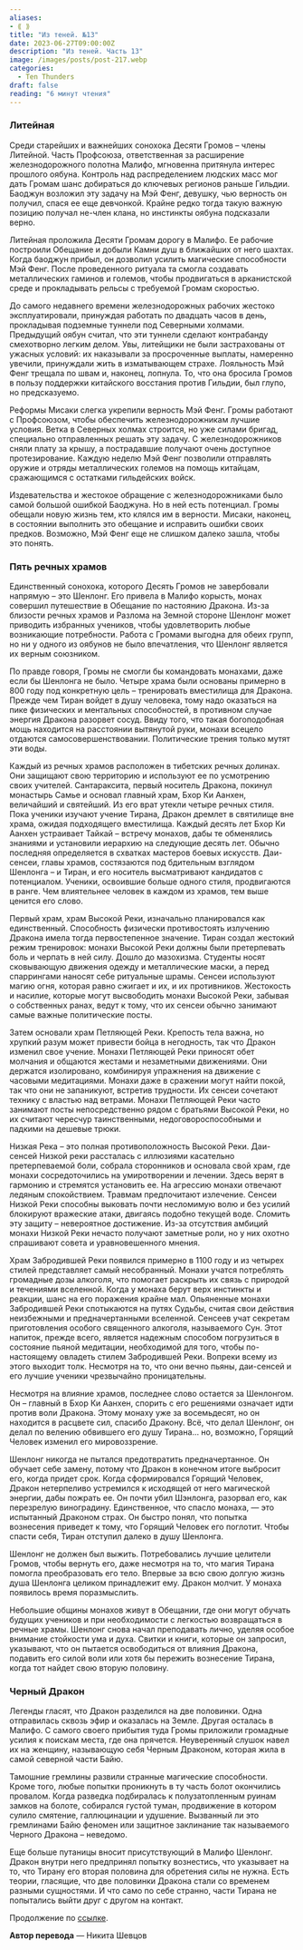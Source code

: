 ```yaml
---
aliases: 
- ⟪ ⟫
title: "Из теней. №13"
date: 2023-06-27T09:00:00Z
description: "Из теней. Часть 13"
image: /images/posts/post-217.webp
categories: 
  - Ten Thunders
draft: false
reading: "6 минут чтения"
---
```


### Литейная

Среди старейших и важнейших сонохока Десяти Громов – члены Литейной. Часть Профсоюза, ответственная за расширение железнодорожного полотна Малифо, мгновенна притянула интерес прошлого оябуна. Контроль над распределением людских масс мог дать Громам шанс добираться до ключевых регионов раньше Гильдии. Баоджун возложил эту задачу на Мэй Фенг, девушку, чью верность он получил, спася ее еще девчонкой. Крайне редко тогда такую важную позицию получал не-член клана, но инстинкты оябуна подсказали верно.

Литейная проложила Десяти Громам дорогу в Малифо. Ее рабочие построили Обещание и добыли Камни душ в ближайших от него шахтах. Когда баоджун прибыл, он дозволил усилить магические способности Мэй Фенг. После проведенного ритуала та смогла создавать металлических гаминов и големов, чтобы продвигаться в арканистской среде и прокладывать рельсы с требуемой Громам скоростью.

До самого недавнего времени железнодорожных рабочих жестоко эксплуатировали, принуждая работать по двадцать часов в день, прокладывая подземные туннели под Северными холмами. Предыдущий оябун считал, что эти туннели сделают контрабанду смехотворно легким делом. Увы, литейщики не были застрахованы от ужасных условий: их наказывали за просроченные выплаты, намеренно увечили, принуждали жить в изматывающем страхе. Лояльность Мэй Фенг трещала по швам и, наконец, лопнула. То, что она бросила Громов в пользу поддержки китайского восстания против Гильдии, был глупо, но предсказуемо.

Реформы Мисаки слегка укрепили верность Мэй Фенг. Громы работают с Профсоюзом, чтобы обеспечить железнодорожникам лучшие условия. Ветка в Северных холмах строится, но уже силами бригад, специально отправленных решать эту задачу. С железнодорожников сняли плату за крышу, а пострадавшие получают очень доступное протезирование. Каждую неделю Мэй Фенг позволили отправлять оружие и отряды металлических големов на помощь китайцам, сражающимся с остатками гильдейских войск.

Издевательства и жестокое обращение с железнодорожниками было самой большой ошибкой Баоджуна. Но в ней есть потенциал. Громы обещали новую жизнь тем, кто клялся им в верности. Мисаки, наконец, в состоянии выполнить это обещание и исправить ошибки своих предков. Возможно, Мэй Фенг еще не слишком далеко зашла, чтобы это понять.

### Пять речных храмов

Единственный сонохока, которого Десять Громов не завербовали напрямую – это Шенлонг. Его привела в Малифо корысть, монах совершил путешествие в Обещание по настоянию Дракона. Из-за близости речных храмов и Разлома на Земной стороне Шенлонг может приводить избранных учеников, чтобы удовлетворить любые возникающие потребности. Работа с Громами выгодна для обеих групп, но ни у одного из оябунов не было впечатления, что Шенлонг является их верным союзником.

По правде говоря, Громы не смогли бы командовать монахами, даже если бы Шенлонга не было. Четыре храма были основаны примерно в 800 году под конкретную цель – тренировать вместилища для Дракона. Прежде чем Тиран войдет в душу человека, тому надо оказаться на пике физических и ментальных способностей, в противном случае энергия Дракона разорвет сосуд. Ввиду того, что такая богоподобная мощь находится на расстоянии вытянутой руки, монахи всецело отдаются самосовершенствовании. Политические трения только мутят эти воды.

Каждый из речных храмов расположен в тибетских речных долинах. Они защищают свою территорию и используют ее по усмотрению своих учителей. Сантараксита, первый носитель Дракона, покинул монастырь Самье и основал главный храм, Бхор Ки Аанхен, величайший и святейший. Из его врат утекли четыре речных стиля. Пока ученики изучают учение Тирана, Дракон дремлет в святилище вне храма, ожидая подходящего вместилища. Каждый десять лет Бхор Ки Аанхен устраивает Тайкай – встречу монахов, дабы те обменялись знаниями и установили иерархию на следующие десять лет. Обычно последняя определяется в схватках мастеров боевых искусств. Даи-сенсеи, главы храмов, состязаются под бдительным взглядом Шенлонга – и Тиран, и его носитель высматривают кандидатов с потенциалом. Ученики, освоившие больше одного стиля, продвигаются в ранге. Чем влиятельнее человек в каждом из храмов, тем выше ценится его слово.

Первый храм, храм Высокой Реки, изначально планировался как единственный. Способность физически противостоять излучению Дракона имела тогда первостепенное значение. Тиран создал жестокий режим тренировок: монахи Высокой Реки должны были претерпевать боль и черпать в ней силу. Дошло до мазохизма. Студенты носят сковывающую движения одежду и металлические маски, а перед спаррингами наносят себе ритуальные шрамы. Сенсеи используют магию огня, которая равно сжигает и их, и их противников. Жестокость и насилие, которые могут высвободить монахи Высокой Реки, забывая о собственных ранах, ведут к тому, что их сенсеи обычно занимают самые важные политические посты.

Затем основали храм Петляющей Реки. Крепость тела важна, но хрупкий разум может привести бойца в негодность, так что Дракон изменил свое учение. Монахи Петляющей Реки приносят обет молчания и общаются жестами и незаметными движениями. Они держатся изолировано, комбинируя упражнения на движение с часовыми медитациями. Монахи даже в сражении могут найти покой, так что они не запаникуют, встретив трудности. Их сенсеи сочетают технику с властью над ветрами. Монахи Петляющей Реки часто занимают посты непосредственно рядом с братьями Высокой Реки, но их считают чересчур таинственными, недоговороспособными и падкими на дешевые трюки.

Низкая Река – это полная противоположность Высокой Реки. Даи-сенсей Низкой реки рассталась с иллюзиями касательно претерпеваемой боли, собрала сторонников и основала свой храм, где монахи сосредоточились на умиротворении и лечении. Здесь верят в гармонию и стремятся установить ее. На агрессию монахи отвечают ледяным спокойствием. Травмам предпочитают излечение. Сенсеи Низкой Реки способны выковать почти несломимую волю и без усилий блокируют вражеские атаки, двигаясь подобно текущей воде. Сломить эту защиту – невероятное достижение. Из-за отсутствия амбиций монахи Низкой Реки нечасто получают заметные роли, но у них охотно спрашивают совета и уравновешенного мнения.

Храм Забродившей Реки появился примерно в 1100 году и из четырех стилей представляет самый несобранный. Монахи учатся потреблять громадные дозы алкоголя, что помогает раскрыть их связь с природой и течениями вселенной. Когда у монаха берут верх инстинкты и реакции, шанс на его поражения крайне мал. Опьяненные монахи Забродившей Реки спотыкаются на путях Судьбы, считая свои действия неизбежными и предначертанными вселенной. Сенсеев учат секретам приготовления особого священного алкоголя, называемого Сун. Этот напиток, прежде всего, является надежным способом погрузиться в состояние пьяной медитации, необходимой для того, чтобы по-настоящему овладеть стилем Забродившей Реки. Вопреки всему из этого выходит толк. Несмотря на то, что они вечно пьяны, даи-сенсей и его лучшие ученики чрезвычайно проницательны.

Несмотря на влияние храмов, последнее слово остается за Шенлонгом. Он – главный в Бхор Ки Аанхен, спорить с его решениями означает идти против воли Дракона. Этому монаху уже за восемьдесят, но он находится в расцвете сил, спасибо Дракону. Всё, что делал Шенлонг, он делал по велению обвившего его душу Тирана... но, возможно, Горящий Человек изменил его мировоззрение.

Шенлонг никогда не пытался предотвратить предначертанное. Он обучает себе замену, потому что Дракон в конечном итоге выбросит его, когда придет срок. Когда сформировался Горящий Человек, Дракон нетерпеливо устремился к исходящей от него магической энергии, дабы пожрать ее. Он почти убил Шэнлонга, разорвал его, как перезрелую виноградину. Единственное, что спасло монаха, — это испытанный Драконом страх. Он быстро понял, что попытка вознесения приведет к тому, что Горящий Человек его поглотит. Чтобы спасти себя, Тиран отступил далеко в душу Шенлонга.

Шенлонг не должен был выжить. Потребовались лучшие целители Громов, чтобы вернуть его, даже несмотря на то, что магия Тирана помогла преобразовать его тело. Впервые за всю свою долгую жизнь душа Шенлонга целиком принадлежит ему. Дракон молчит. У монаха появилось время поразмыслить.

Небольшие общины монахов живут в Обещании, где они могут обучать будущих учеников и при необходимости с легкостью возвращаться в речные храмы. Шенлонг снова начал преподавать лично, уделяя особое внимание стойкости ума и духа. Свитки и книги, которые он запросил, указывают, что он пытается освободиться от влияния Дракона, подавить его силой воли или хотя бы пережить вознесение Тирана, когда тот найдет свою вторую половину.

### Черный Дракон

Легенды гласят, что Дракон разделился на две половинки. Одна отправилась сквозь эфир и оказалась на Земле. Другая осталась в Малифо. С самого своего прибытия туда Громы приложили громадные усилия к поискам места, где она прячется. Неуверенный слушок навел их на женщину, называющую себя Черным Драконом, которая жила в самой северной части Байю.

Тамошние гремлины развили странные магические способности. Кроме того, любые попытки проникнуть в ту часть болот окончились провалом. Когда разведка подбиралась к полузатопленным руинам замков на болоте, собирался густой туман, продвижение в котором сулило смятение, галлюцинации и удушение. Вызванный ли это гремлинами Байю феномен или защитное заклинание так называемого Черного Дракона – неведомо.

Еще больше путаницы вносит присутствующий в Малифо Шенлонг. Дракон внутри него предпринял попытку вознестись, что указывает на то, что Тирану его вторая половина для обретения силы не нужна. Есть теории, гласящие, что две половинки Дракона стали со временем разными сущностями. И что само по себе странно, части Тирана не попытались выйти друг с другом на контакт.


Продолжение по [ссылке](http://malifaux.vercel.app/posts/post-218).

**Автор перевода** — Никита Шевцов

